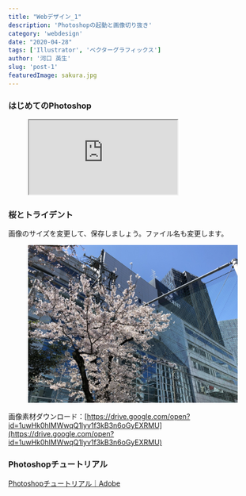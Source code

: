 ```yaml
---
title: "Webデザイン_1"
description: 'Photoshopの起動と画像切り抜き'
category: 'webdesign'
date: "2020-04-28"
tags: ['Illustrator', 'ベクターグラフィックス']
author: '河口 英生'
slug: 'post-1'
featuredImage: sakura.jpg
---
```

<h3 class="title is-5" >はじめてのPhotoshop</h3>
<figure class="is-fullwidth slide">
  <iframe src="https://drive.google.com/file/d/1x5DHlQvmqPhAnU2FQ7QKh70lZACCt9p1/preview"></iframe>
</figure>
<h3 class="title is-5" >桜とトライデント</h3>
<p>画像のサイズを変更して、保存しましょう。ファイル名も変更します。</p>
<figure class="is-fullwidth">

![桜とトライデント](../../images/sakura.jpg)

</figure>

画像素材ダウンロード：[https://drive.google.com/open?id=1uwHk0hlMWwqQ1lyv1f3kB3n6oGyEXRMU](https://drive.google.com/open?id=1uwHk0hlMWwqQ1lyv1f3kB3n6oGyEXRMU)

<h3 class="title is-5" >Photoshopチュートリアル</h3>
<p><a href="https://helpx.adobe.com/jp/photoshop/tutorials.html" >Photoshopチュートリアル｜Adobe</a></p>
